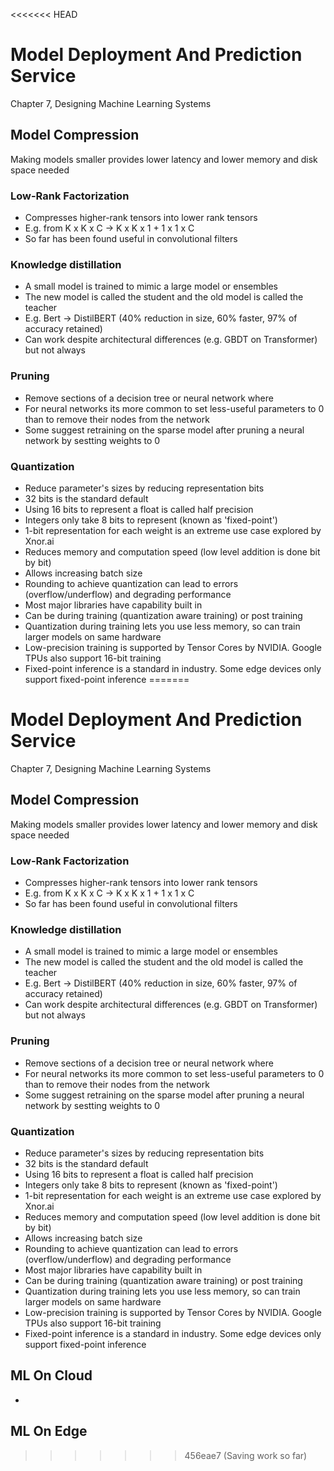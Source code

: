 <<<<<<< HEAD
# Model Deployment And Prediction Service
Chapter 7, Designing Machine Learning Systems

## Model Compression
Making models smaller provides lower latency and lower memory and disk space needed

### Low-Rank Factorization
* Compresses higher-rank tensors into lower rank tensors
* E.g. from K x K x C -> K x K x 1 + 1 x 1 x C
* So far has been found useful in convolutional filters

### Knowledge distillation
* A small model is trained to mimic a large model or ensembles
* The new model is called the student and the old model is called the teacher
* E.g. Bert -> DistilBERT (40% reduction in size, 60% faster, 97% of accuracy retained)
* Can work despite architectural differences (e.g. GBDT on Transformer) but not always

### Pruning
* Remove sections of a decision tree or neural network where 
* For neural networks its more common to set less-useful parameters to 0 than to remove their nodes from the network
* Some suggest retraining on the sparse model after pruning a neural network by sestting weights to 0

### Quantization
* Reduce parameter's sizes by reducing representation bits
* 32 bits is the standard default
* Using 16 bits to represent a float is called half precision
* Integers only take 8  bits to represent (known as 'fixed-point')
* 1-bit representation for each weight is an extreme use case explored by Xnor.ai
* Reduces memory and computation speed (low level addition is done bit by bit)
* Allows increasing batch size
* Rounding to achieve quantization can lead to errors (overflow/underflow) and degrading performance
* Most major libraries have capability built in
* Can be during training (quantization aware training) or post training
* Quantization during training lets you use less memory, so can train larger models on same hardware
* Low-precision training is supported by Tensor Cores by NVIDIA. Google TPUs also support 16-bit training
* Fixed-point inference is a standard in industry. Some edge devices only support fixed-point inference
=======
# Model Deployment And Prediction Service
Chapter 7, Designing Machine Learning Systems

## Model Compression
Making models smaller provides lower latency and lower memory and disk space needed

### Low-Rank Factorization
* Compresses higher-rank tensors into lower rank tensors
* E.g. from K x K x C -> K x K x 1 + 1 x 1 x C
* So far has been found useful in convolutional filters

### Knowledge distillation
* A small model is trained to mimic a large model or ensembles
* The new model is called the student and the old model is called the teacher
* E.g. Bert -> DistilBERT (40% reduction in size, 60% faster, 97% of accuracy retained)
* Can work despite architectural differences (e.g. GBDT on Transformer) but not always

### Pruning
* Remove sections of a decision tree or neural network where 
* For neural networks its more common to set less-useful parameters to 0 than to remove their nodes from the network
* Some suggest retraining on the sparse model after pruning a neural network by sestting weights to 0

### Quantization
* Reduce parameter's sizes by reducing representation bits
* 32 bits is the standard default
* Using 16 bits to represent a float is called half precision
* Integers only take 8  bits to represent (known as 'fixed-point')
* 1-bit representation for each weight is an extreme use case explored by Xnor.ai
* Reduces memory and computation speed (low level addition is done bit by bit)
* Allows increasing batch size
* Rounding to achieve quantization can lead to errors (overflow/underflow) and degrading performance
* Most major libraries have capability built in
* Can be during training (quantization aware training) or post training
* Quantization during training lets you use less memory, so can train larger models on same hardware
* Low-precision training is supported by Tensor Cores by NVIDIA. Google TPUs also support 16-bit training
* Fixed-point inference is a standard in industry. Some edge devices only support fixed-point inference

## ML On Cloud
* 


## ML On Edge
>>>>>>> 456eae7 (Saving work so far)

